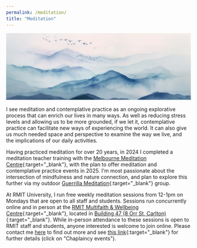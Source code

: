 ```yaml
---
permalink: /meditation/
title: "Meditation"
---
```


![water colour mountains](/assets/images/watercolour-mountains-landscape.jpeg)

I see meditation and contemplative practice as an ongoing explorative process that can enrich our lives in many ways. As well as reducing stress levels and allowing us to be more grounded, if we let it, contemplative practice can facilitate new ways of experiencing the world. It can also give us much needed space and perspective to examine the way we live, and the implications of our daily activities.

Having practiced meditation for over 20 years, in 2024 I completed a meditation teacher training with the [Melbourne Meditation Centre](https://melbournemeditationcentre.com.au/meditation-courses/meditation-teacher-training/){:target="_blank"}, with the plan to offer meditation and contemplative practice events in 2025. I'm most passionate about the intersection of mindfulness and nature connection, and plan to explore this further via my outdoor [Guerrilla Meditation](https://www.facebook.com/GuerrillaMeditation){:target="_blank"} group. 

At RMIT University, I run free weekly meditation sessions from 12-1pm on Mondays that are open to all staff and students. Sessions run concurrently online and in person at the [RMIT Multifaith & Wellbeing Centre](https://www.rmit.edu.au/students/support-services/health-safety-wellbeing/chaplaincy){:target="_blank"}, located in [Building 47 (8 Orr St, Carlton)](https://maps.app.goo.gl/5eDcauGDjj3ALMFW6){:target="_blank"}. While in-person attendance to these sessions is open to RMIT staff and students, anyone interested is welcome to join online. Please contact me [here](mailto:ascelin.gordon@rmit.edu.au) to find out more and see [this link](https://www.rmit.edu.au/students/support-and-facilities/student-support/chaplaincy/events-and-activities#mindfulness){:target="_blank"} for further details (click on "Chaplaincy events").

